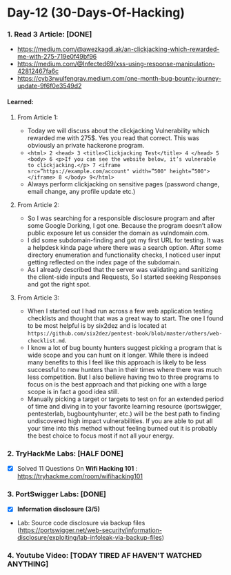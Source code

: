 # Day-12 (30-Days-Of-Hacking)

### 1. Read 3 Article: [DONE]

- https://medium.com/@awezkagdi.ak/an-clickjacking-which-rewarded-me-with-275-719e0f49bf96
- https://medium.com/@Infected69/xss-using-response-manipulation-42812467fa6c
- https://cyb3rwulfengrav.medium.com/one-month-bug-bounty-journey-update-9f6f0e3549d2

#### Learned:

1. From Article 1:
      - Today we will discuss about the clickjacking Vulnerability which rewarded me with 275$. Yes you read that correct. This was obviously an private hackerone program.
      - `<html> 2 <head> 3 <title>Clickjacking Test</title> 4 </head> 5 <body> 6 <p>If you can see the website below, it’s vulnerable to clickjacking.</p> 7 <iframe src=”https://example.com/account" width=”500" height=”500"></iframe> 8 </body> 9</html>`
      - Always perform clickjacking on sensitive pages (password change, email change, any profile update etc.)

2. From Article 2:
    - So I was searching for a responsible disclosure program and after some Google Dorking, I got one. Because the program doesn’t allow public exposure let us consider the domain as vulndomain.com.
    - I did some subdomain-finding and got my first URL for testing. It was a helpdesk kinda page where there was a search option. After some directory enumeration and functionality checks, I noticed user input getting reflected on the index page of the subdomain.
    - As I already described that the server was validating and sanitizing the client-side inputs and Requests, So I started seeking Responses and got the right spot.

3. From Article 3:
    - When I started out I had run across a few web application testing checklists and thought that was a great way to start. The one I found to be most helpful is by six2dez and is located at `https://github.com/six2dez/pentest-book/blob/master/others/web-checklist.md`.
    - I know a lot of bug bounty hunters suggest picking a program that is wide scope and you can hunt on it longer. While there is indeed many benefits to this I feel like this approach is likely to be less successful to new hunters than in their times where there was much less competition. But I also believe having two to three programs to focus on is the best approach and that picking one with a large scope is in fact a good idea still.
    - Manually picking a target or targets to test on for an extended period of time and diving in to your favorite learning resource (portswigger, pentesterlab, bugbountyhunter, etc.) will be the best path to finding undiscovered high impact vulnerabilities. If you are able to put all your time into this method without feeling burned out it is probably the best choice to focus most if not all your energy.

    

### 2. TryHackMe Labs: [HALF DONE]

 - [X] Solved 11 Questions On **Wifi Hacking 101** : https://tryhackme.com/room/wifihacking101

### 3. PortSwigger Labs: [DONE]

 - [X] **Information disclosure (3/5)**
 -  Lab: Source code disclosure via backup files    (https://portswigger.net/web-security/information-disclosure/exploiting/lab-infoleak-via-backup-files)

### 4. Youtube Video: [TODAY TIRED AF HAVEN'T WATCHED ANYTHING]
